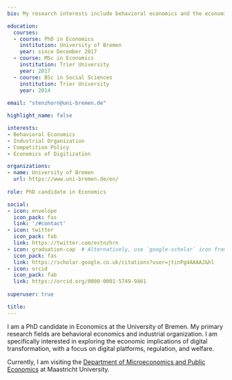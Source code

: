 ```yaml
---
bio: My research interests include behavioral economics and the economics of digitization.

education:
  courses:
  - course: PhD in Economics
    institution: University of Bremen
    year: since December 2017
  - course: MSc in Economics
    institution: Trier University
    year: 2017
  - course: BSc in Social Sciences
    institution: Trier University
    year: 2014
    
email: "stenzhorn@uni-bremen.de"

highlight_name: false

interests:
- Behavioral Economics
- Industrial Organization
- Competition Policy
- Economics of Digitization

organizations:
- name: University of Bremen
  url: https://www.uni-bremen.de/en/
  
role: PhD candidate in Economics

social:
- icon: envelope
  icon_pack: fas
  link: '/#contact'
- icon: twitter
  icon_pack: fab
  link: https://twitter.com/estnzhrn
- icon: graduation-cap  # Alternatively, use `google-scholar` icon from `ai` icon pack
  icon_pack: fas
  link: https://scholar.google.co.uk/citations?user=jtinPg4AAAAJ&hl
- icon: orcid
  icon_pack: fab
  link: https://orcid.org/0000-0001-5749-9461
  
superuser: true

title: 
---
```


I am a PhD candidate in Economics at the University of Bremen. My primary research fields are behavioral economics and industrial organization. I am specifically interested in exploring the economic implications of digital transformation, with a focus on digital platforms, regulation, and welfare. 

Currently, I am visiting the [Department of Microeconomics and Public Economics](https://www.maastrichtuniversity.nl/research/department-microeconomics-and-public-economics) at Maastricht University.
